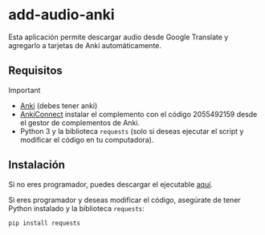 # add-audio-anki
Esta aplicación permite descargar audio desde Google Translate y agregarlo a tarjetas de Anki automáticamente.

## Requisitos
> [!IMPORTANT]
> - [Anki](https://apps.ankiweb.net/) (debes tener anki)
> - [AnkiConnect](https://github.com/FooSoft/anki-connect) instalar el complemento con el código 2055492159 desde el gestor de complementos de Anki.
> - Python 3 y la biblioteca `requests` (solo si deseas ejecutar el script y modificar el código en tu computadora).

## Instalación

Si no eres programador, puedes descargar el ejecutable [aquí](ENLACE_AL_EJECUTABLE).

Si eres programador y deseas modificar el código, asegúrate de tener Python instalado y la biblioteca `requests`:

```bash
pip install requests
